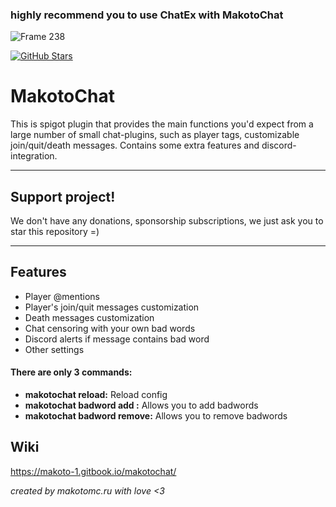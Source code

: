### highly recommend you to use ChatEx with MakotoChat
![Frame 238](https://user-images.githubusercontent.com/65126216/209120557-96d00e68-2f29-4eaf-8664-2da2b51dd1a8.png)

[![GitHub Stars](https://img.shields.io/github/stars/MotyaRolla/MakotoChat?color=yellow)](https://github.com/MotyaRolla/MakotoChat) 

MakotoChat
============

This is spigot plugin that provides the main functions you'd expect from a large number of small chat-plugins, such as player tags, customizable join/quit/death messages. Contains some extra features and discord-integration.


---
## Support project!

We don't have any donations, sponsorship subscriptions, we just ask you to star this repository =)

---

## Features
- Player @mentions
- Player's join/quit messages customization 
- Death messages customization
- Chat censoring with your own bad words
- Discord alerts if message contains bad word
- Other settings


#### There are only 3 commands:
- **makotochat reload:** Reload config
- **makotochat badword add <word>:** Allows you to add badwords 
- **makotochat badword remove:** Allows you to remove badwords 


## Wiki
 https://makoto-1.gitbook.io/makotochat/

*created by makotomc.ru with love <3*
